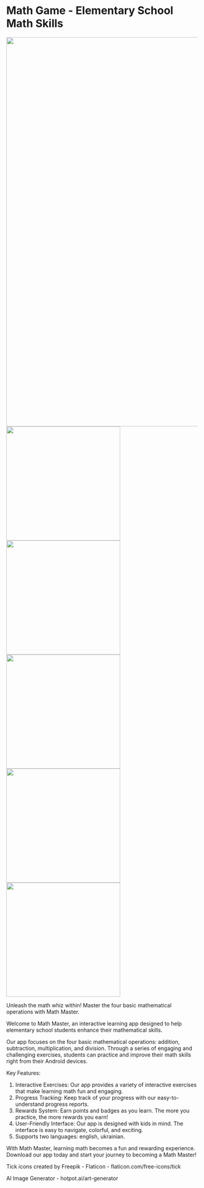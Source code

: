 # Math Game - Elementary School Math Skills

<img src="screenshots/math_game_feature_graphic.png" width="1024">
<img src="screenshots/main.jpg" width="300">   <img src="screenshots/topics.jpg" width="300">
<img src="screenshots/results.jpg" width="300">   <img src="screenshots/history.jpg" width="300">
<img src="screenshots/settings.jpg" width="300">   

Unleash the math whiz within! Master the four basic mathematical operations with Math Master.


Welcome to Math Master, an interactive learning app designed to help elementary school students enhance their mathematical skills.

Our app focuses on the four basic mathematical operations: addition, subtraction, multiplication, and division.
Through a series of engaging and challenging exercises, students can practice and improve their math skills right from their Android devices.

Key Features:
  1. Interactive Exercises: Our app provides a variety of interactive exercises that make learning math fun and engaging.
  2. Progress Tracking: Keep track of your progress with our easy-to-understand progress reports.
  3. Rewards System: Earn points and badges as you learn. The more you practice, the more rewards you earn!
  4. User-Friendly Interface: Our app is designed with kids in mind. The interface is easy to navigate, colorful, and exciting.
  5. Supports two languages: english, ukrainian.

With Math Master, learning math becomes a fun and rewarding experience. Download our app today and start your journey to becoming a Math Master!

Tick icons created by Freepik - Flaticon - flaticon.com/free-icons/tick

AI Image Generator - hotpot.ai/art-generator
